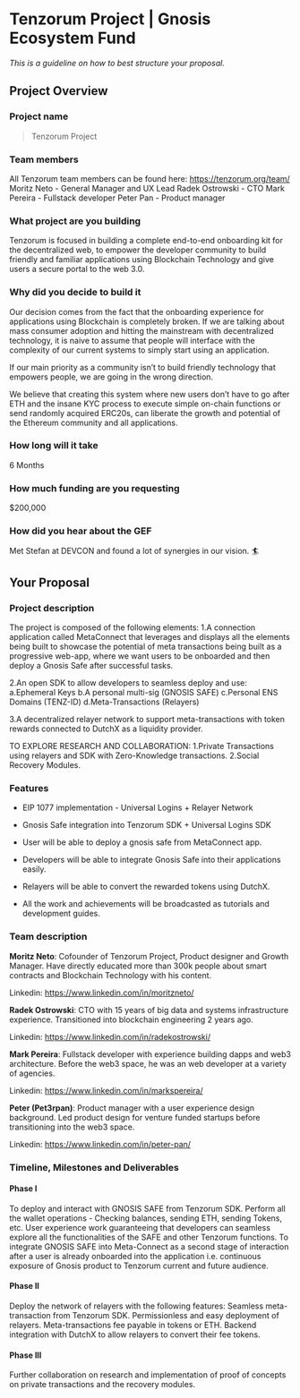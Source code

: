 # Tenzorum Project | Gnosis Ecosystem Fund
_This is a guideline on how to best structure your proposal._

## Project Overview

### Project name
> Tenzorum Project
### Team members 

All Tenzorum team members can be found here: https://tenzorum.org/team/
Moritz Neto - General Manager and UX Lead
Radek Ostrowski - CTO 
Mark Pereira - Fullstack developer 
Peter Pan - Product manager

### What project are you building 

Tenzorum is focused in building a complete end-to-end onboarding kit for the decentralized web, to empower the developer community to build friendly and familiar applications using Blockchain Technology and give users a secure portal to the web 3.0.

### Why did you decide to build it 

Our decision comes from the fact that the onboarding experience for applications using Blockchain is completely broken. If we are talking about mass consumer adoption and hitting the mainstream with decentralized technology, it is naive to assume that people will interface with the complexity of our current systems to simply start using an application.

If our main priority as a community isn’t to build friendly technology that empowers people, we are going in the wrong direction.

We believe that creating this system where new users don’t have to go after ETH and the insane KYC process to execute simple on-chain functions or send randomly acquired ERC20s, can liberate the growth and potential of the Ethereum community and all applications.


### How long will it take 

6 Months

### How much funding are you requesting  

$200,000

### How did you hear about the GEF

Met Stefan at DEVCON and found a lot of synergies in our vision. 🏄

## Your Proposal 
### Project description

The project is composed of the following elements:
1.A connection application called MetaConnect that leverages and displays all the elements being built to showcase the potential of meta transactions being built as a progressive web-app, where we want users to be onboarded and then deploy a Gnosis Safe after successful tasks.

2.An open SDK to allow developers to seamless deploy and use:
  a.Ephemeral Keys
  b.A personal multi-sig (GNOSIS SAFE)
  c.Personal ENS Domains (TENZ-ID)
  d.Meta-Transactions (Relayers)
  
3.A decentralized relayer network to support meta-transactions with token rewards connected to DutchX as a liquidity provider.


TO EXPLORE RESEARCH AND COLLABORATION:
1.Private Transactions using relayers and SDK with Zero-Knowledge transactions.
2.Social Recovery Modules.


### Features

- EIP 1077 implementation - Universal Logins + Relayer Network

- Gnosis Safe integration into Tenzorum SDK + Universal Logins SDK

- User will be able to deploy a gnosis safe from MetaConnect app.

- Developers will be able to integrate Gnosis Safe into their applications easily.

- Relayers will be able to convert the rewarded tokens using DutchX.

- All the work and achievements will be broadcasted as tutorials and development guides.

### Team description

**Moritz Neto**: Cofounder of Tenzorum Project, Product designer and Growth Manager. Have directly educated more than 300k people about smart contracts and Blockchain Technology with his content.

Linkedin: https://www.linkedin.com/in/moritzneto/


**Radek Ostrowski**: CTO with 15 years of big data and systems infrastructure experience. Transitioned into blockchain engineering 2 years ago.

Linkedin: https://www.linkedin.com/in/radekostrowski/

**Mark Pereira**: Fullstack developer with experience building dapps and web3 architecture. Before the web3 space, he was an web developer at a variety of agencies.

Linkedin: https://www.linkedin.com/in/markspereira/

**Peter (Pet3rpan)**: Product manager with a user experience design background. Led product design for venture funded startups before transitioning into the web3 space.

Linkedin: https://www.linkedin.com/in/peter-pan/

### Timeline, Milestones and Deliverables

#### Phase I
To deploy and interact with GNOSIS SAFE from Tenzorum SDK.
Perform all the wallet operations - Checking balances, sending ETH, sending Tokens, etc.
User experience work guaranteeing that developers can seamless explore all the functionalities of the SAFE and other Tenzorum functions.
To integrate GNOSIS SAFE into Meta-Connect as a second stage of interaction after a user is already onboarded into the application i.e. continuous exposure of Gnosis product to Tenzorum current and future audience.

#### Phase II
Deploy the network of relayers with the following features:
Seamless meta-transaction from Tenzorum SDK.
Permissionless and easy deployment of relayers.
Meta-transactions fee payable in tokens or ETH.
Backend integration with DutchX to allow relayers to convert their fee tokens.

#### Phase III
Further collaboration on research and implementation of proof of concepts on private transactions and the recovery modules.


